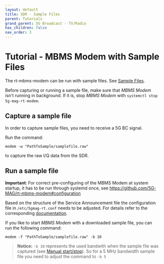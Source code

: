 ```yaml
---
layout: default
title: SDR - Sample Files
parent: Tutorials
grand_parent: 5G Broadcast - TV/Radio
has_children: false
nav_order: 3
---
```


# Tutorial - MBMS Modem with Sample Files

The rt-mbms-modem can be run with sample files. See [Sample Files](https://5g-mag.github.io/Getting-Started/pages/lte-based-5g-broadcast/additional/sample-files.html).

Before capturing or running a sample file, make sure that *MBMS Modem* isn't running in background. If it is, stop *MBMS Modem* with ``systemctl stop 5g-mag-rt-modem``.

## Capture a sample file

In order to capture sample files, you need to receive a 5G BC signal.

Run the command:

```
modem -w "PathToSample/samplefile.raw"
```

to capture the raw I/Q data from the SDR.

## Run a sample file

**Important**: For correct pre-configuring of the MBMS Modem at system startup, it has to be run through systemd once, see https://github.com/5G-MAG/rt-mbms-modem#configuration

Based on the structure of the Service Announcement file the configuration file in `/etc/5gmag-rt.conf` needs to be adjusted. For details refer to the corresponding [documentation](https://5g-mag.github.io/Getting-Started/pages/lte-based-5g-broadcast/additional/rt-common-shared/MBMS-service-announcement-files.html). 

If you like to start *MBMS Modem* with a downloaded sample file, you can run the following command:

```
modem -f "PathToSample/samplefile.raw" -b 10
```

> **Notice:** ``-b 10`` represents the used bandwith when the sample file was captured (see <a href="#Manual-startstop">Manual start/stop</a>). So for a 5 MHz bandwidth sample file you need to adjust the command to ``-b 5``
